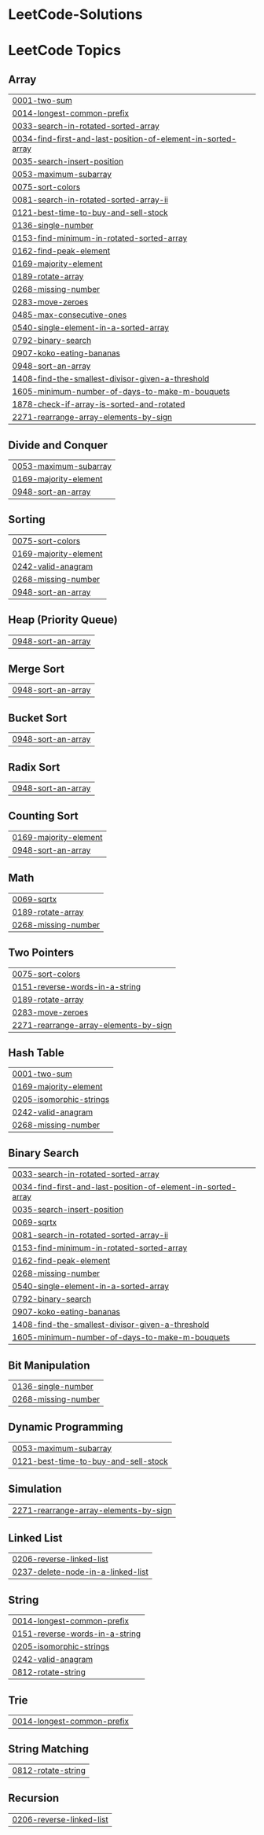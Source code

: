 # LeetCode-Solutions
<!---LeetCode Topics Start-->
# LeetCode Topics
## Array
|  |
| ------- |
| [0001-two-sum](https://github.com/dakshjain2005/LeetCode-Solutions/tree/master/0001-two-sum) |
| [0014-longest-common-prefix](https://github.com/daksh-glu/LeetCode-Solutions/tree/master/0014-longest-common-prefix) |
| [0033-search-in-rotated-sorted-array](https://github.com/dakshjain2005/LeetCode-Solutions/tree/master/0033-search-in-rotated-sorted-array) |
| [0034-find-first-and-last-position-of-element-in-sorted-array](https://github.com/dakshjain2005/LeetCode-Solutions/tree/master/0034-find-first-and-last-position-of-element-in-sorted-array) |
| [0035-search-insert-position](https://github.com/dakshjain2005/LeetCode-Solutions/tree/master/0035-search-insert-position) |
| [0053-maximum-subarray](https://github.com/dakshjain2005/LeetCode-Solutions/tree/master/0053-maximum-subarray) |
| [0075-sort-colors](https://github.com/dakshjain2005/LeetCode-Solutions/tree/master/0075-sort-colors) |
| [0081-search-in-rotated-sorted-array-ii](https://github.com/dakshjain2005/LeetCode-Solutions/tree/master/0081-search-in-rotated-sorted-array-ii) |
| [0121-best-time-to-buy-and-sell-stock](https://github.com/dakshjain2005/LeetCode-Solutions/tree/master/0121-best-time-to-buy-and-sell-stock) |
| [0136-single-number](https://github.com/dakshjain2005/LeetCode-Solutions/tree/master/0136-single-number) |
| [0153-find-minimum-in-rotated-sorted-array](https://github.com/dakshjain2005/LeetCode-Solutions/tree/master/0153-find-minimum-in-rotated-sorted-array) |
| [0162-find-peak-element](https://github.com/dakshjain2005/LeetCode-Solutions/tree/master/0162-find-peak-element) |
| [0169-majority-element](https://github.com/dakshjain2005/LeetCode-Solutions/tree/master/0169-majority-element) |
| [0189-rotate-array](https://github.com/dakshjain2005/LeetCode-Solutions/tree/master/0189-rotate-array) |
| [0268-missing-number](https://github.com/dakshjain2005/LeetCode-Solutions/tree/master/0268-missing-number) |
| [0283-move-zeroes](https://github.com/dakshjain2005/LeetCode-Solutions/tree/master/0283-move-zeroes) |
| [0485-max-consecutive-ones](https://github.com/dakshjain2005/LeetCode-Solutions/tree/master/0485-max-consecutive-ones) |
| [0540-single-element-in-a-sorted-array](https://github.com/dakshjain2005/LeetCode-Solutions/tree/master/0540-single-element-in-a-sorted-array) |
| [0792-binary-search](https://github.com/dakshjain2005/LeetCode-Solutions/tree/master/0792-binary-search) |
| [0907-koko-eating-bananas](https://github.com/daksh-glu/LeetCode-Solutions/tree/master/0907-koko-eating-bananas) |
| [0948-sort-an-array](https://github.com/dakshjain2005/LeetCode-Solutions/tree/master/0948-sort-an-array) |
| [1408-find-the-smallest-divisor-given-a-threshold](https://github.com/dakshjain2005/LeetCode-Solutions/tree/master/1408-find-the-smallest-divisor-given-a-threshold) |
| [1605-minimum-number-of-days-to-make-m-bouquets](https://github.com/daksh-glu/LeetCode-Solutions/tree/master/1605-minimum-number-of-days-to-make-m-bouquets) |
| [1878-check-if-array-is-sorted-and-rotated](https://github.com/dakshjain2005/LeetCode-Solutions/tree/master/1878-check-if-array-is-sorted-and-rotated) |
| [2271-rearrange-array-elements-by-sign](https://github.com/dakshjain2005/LeetCode-Solutions/tree/master/2271-rearrange-array-elements-by-sign) |
## Divide and Conquer
|  |
| ------- |
| [0053-maximum-subarray](https://github.com/dakshjain2005/LeetCode-Solutions/tree/master/0053-maximum-subarray) |
| [0169-majority-element](https://github.com/dakshjain2005/LeetCode-Solutions/tree/master/0169-majority-element) |
| [0948-sort-an-array](https://github.com/dakshjain2005/LeetCode-Solutions/tree/master/0948-sort-an-array) |
## Sorting
|  |
| ------- |
| [0075-sort-colors](https://github.com/dakshjain2005/LeetCode-Solutions/tree/master/0075-sort-colors) |
| [0169-majority-element](https://github.com/dakshjain2005/LeetCode-Solutions/tree/master/0169-majority-element) |
| [0242-valid-anagram](https://github.com/daksh-glu/LeetCode-Solutions/tree/master/0242-valid-anagram) |
| [0268-missing-number](https://github.com/dakshjain2005/LeetCode-Solutions/tree/master/0268-missing-number) |
| [0948-sort-an-array](https://github.com/dakshjain2005/LeetCode-Solutions/tree/master/0948-sort-an-array) |
## Heap (Priority Queue)
|  |
| ------- |
| [0948-sort-an-array](https://github.com/dakshjain2005/LeetCode-Solutions/tree/master/0948-sort-an-array) |
## Merge Sort
|  |
| ------- |
| [0948-sort-an-array](https://github.com/dakshjain2005/LeetCode-Solutions/tree/master/0948-sort-an-array) |
## Bucket Sort
|  |
| ------- |
| [0948-sort-an-array](https://github.com/dakshjain2005/LeetCode-Solutions/tree/master/0948-sort-an-array) |
## Radix Sort
|  |
| ------- |
| [0948-sort-an-array](https://github.com/dakshjain2005/LeetCode-Solutions/tree/master/0948-sort-an-array) |
## Counting Sort
|  |
| ------- |
| [0169-majority-element](https://github.com/dakshjain2005/LeetCode-Solutions/tree/master/0169-majority-element) |
| [0948-sort-an-array](https://github.com/dakshjain2005/LeetCode-Solutions/tree/master/0948-sort-an-array) |
## Math
|  |
| ------- |
| [0069-sqrtx](https://github.com/dakshjain2005/LeetCode-Solutions/tree/master/0069-sqrtx) |
| [0189-rotate-array](https://github.com/dakshjain2005/LeetCode-Solutions/tree/master/0189-rotate-array) |
| [0268-missing-number](https://github.com/dakshjain2005/LeetCode-Solutions/tree/master/0268-missing-number) |
## Two Pointers
|  |
| ------- |
| [0075-sort-colors](https://github.com/dakshjain2005/LeetCode-Solutions/tree/master/0075-sort-colors) |
| [0151-reverse-words-in-a-string](https://github.com/daksh-glu/LeetCode-Solutions/tree/master/0151-reverse-words-in-a-string) |
| [0189-rotate-array](https://github.com/dakshjain2005/LeetCode-Solutions/tree/master/0189-rotate-array) |
| [0283-move-zeroes](https://github.com/dakshjain2005/LeetCode-Solutions/tree/master/0283-move-zeroes) |
| [2271-rearrange-array-elements-by-sign](https://github.com/dakshjain2005/LeetCode-Solutions/tree/master/2271-rearrange-array-elements-by-sign) |
## Hash Table
|  |
| ------- |
| [0001-two-sum](https://github.com/dakshjain2005/LeetCode-Solutions/tree/master/0001-two-sum) |
| [0169-majority-element](https://github.com/dakshjain2005/LeetCode-Solutions/tree/master/0169-majority-element) |
| [0205-isomorphic-strings](https://github.com/daksh-glu/LeetCode-Solutions/tree/master/0205-isomorphic-strings) |
| [0242-valid-anagram](https://github.com/daksh-glu/LeetCode-Solutions/tree/master/0242-valid-anagram) |
| [0268-missing-number](https://github.com/dakshjain2005/LeetCode-Solutions/tree/master/0268-missing-number) |
## Binary Search
|  |
| ------- |
| [0033-search-in-rotated-sorted-array](https://github.com/dakshjain2005/LeetCode-Solutions/tree/master/0033-search-in-rotated-sorted-array) |
| [0034-find-first-and-last-position-of-element-in-sorted-array](https://github.com/dakshjain2005/LeetCode-Solutions/tree/master/0034-find-first-and-last-position-of-element-in-sorted-array) |
| [0035-search-insert-position](https://github.com/dakshjain2005/LeetCode-Solutions/tree/master/0035-search-insert-position) |
| [0069-sqrtx](https://github.com/dakshjain2005/LeetCode-Solutions/tree/master/0069-sqrtx) |
| [0081-search-in-rotated-sorted-array-ii](https://github.com/dakshjain2005/LeetCode-Solutions/tree/master/0081-search-in-rotated-sorted-array-ii) |
| [0153-find-minimum-in-rotated-sorted-array](https://github.com/dakshjain2005/LeetCode-Solutions/tree/master/0153-find-minimum-in-rotated-sorted-array) |
| [0162-find-peak-element](https://github.com/dakshjain2005/LeetCode-Solutions/tree/master/0162-find-peak-element) |
| [0268-missing-number](https://github.com/dakshjain2005/LeetCode-Solutions/tree/master/0268-missing-number) |
| [0540-single-element-in-a-sorted-array](https://github.com/dakshjain2005/LeetCode-Solutions/tree/master/0540-single-element-in-a-sorted-array) |
| [0792-binary-search](https://github.com/dakshjain2005/LeetCode-Solutions/tree/master/0792-binary-search) |
| [0907-koko-eating-bananas](https://github.com/daksh-glu/LeetCode-Solutions/tree/master/0907-koko-eating-bananas) |
| [1408-find-the-smallest-divisor-given-a-threshold](https://github.com/dakshjain2005/LeetCode-Solutions/tree/master/1408-find-the-smallest-divisor-given-a-threshold) |
| [1605-minimum-number-of-days-to-make-m-bouquets](https://github.com/daksh-glu/LeetCode-Solutions/tree/master/1605-minimum-number-of-days-to-make-m-bouquets) |
## Bit Manipulation
|  |
| ------- |
| [0136-single-number](https://github.com/dakshjain2005/LeetCode-Solutions/tree/master/0136-single-number) |
| [0268-missing-number](https://github.com/dakshjain2005/LeetCode-Solutions/tree/master/0268-missing-number) |
## Dynamic Programming
|  |
| ------- |
| [0053-maximum-subarray](https://github.com/dakshjain2005/LeetCode-Solutions/tree/master/0053-maximum-subarray) |
| [0121-best-time-to-buy-and-sell-stock](https://github.com/dakshjain2005/LeetCode-Solutions/tree/master/0121-best-time-to-buy-and-sell-stock) |
## Simulation
|  |
| ------- |
| [2271-rearrange-array-elements-by-sign](https://github.com/dakshjain2005/LeetCode-Solutions/tree/master/2271-rearrange-array-elements-by-sign) |
## Linked List
|  |
| ------- |
| [0206-reverse-linked-list](https://github.com/daksh-glu/LeetCode-Solutions/tree/master/0206-reverse-linked-list) |
| [0237-delete-node-in-a-linked-list](https://github.com/dakshjain2005/LeetCode-Solutions/tree/master/0237-delete-node-in-a-linked-list) |
## String
|  |
| ------- |
| [0014-longest-common-prefix](https://github.com/daksh-glu/LeetCode-Solutions/tree/master/0014-longest-common-prefix) |
| [0151-reverse-words-in-a-string](https://github.com/daksh-glu/LeetCode-Solutions/tree/master/0151-reverse-words-in-a-string) |
| [0205-isomorphic-strings](https://github.com/daksh-glu/LeetCode-Solutions/tree/master/0205-isomorphic-strings) |
| [0242-valid-anagram](https://github.com/daksh-glu/LeetCode-Solutions/tree/master/0242-valid-anagram) |
| [0812-rotate-string](https://github.com/daksh-glu/LeetCode-Solutions/tree/master/0812-rotate-string) |
## Trie
|  |
| ------- |
| [0014-longest-common-prefix](https://github.com/daksh-glu/LeetCode-Solutions/tree/master/0014-longest-common-prefix) |
## String Matching
|  |
| ------- |
| [0812-rotate-string](https://github.com/daksh-glu/LeetCode-Solutions/tree/master/0812-rotate-string) |
## Recursion
|  |
| ------- |
| [0206-reverse-linked-list](https://github.com/daksh-glu/LeetCode-Solutions/tree/master/0206-reverse-linked-list) |
<!---LeetCode Topics End-->